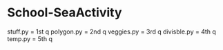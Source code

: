 # School-SeaActivity


stuff.py = 1st q
polygon.py = 2nd q 
veggies.py = 3rd q
divisble.py = 4th q
temp.py = 5th q

